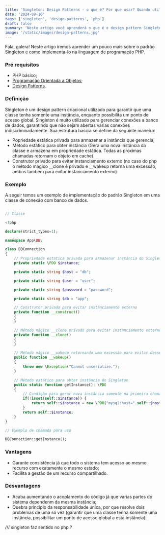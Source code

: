 ```yaml
---
title: 'Singleton: Design Patterns - o que é? Por que usar? Quando utilizar. Resumo com exemplos em PHP!'
date: '2024-09-10'
tags: ['singleton', 'design-patterns', 'php']
draft: false
summary: 'Neste artigo você aprenderá o que é o design pattern Singleton e como utiliza-lo.'
image: '/static/images/design-patterns.jpg'
---
```


Fala, galera! Neste artigo iremos aprender um pouco mais sobre o padrão Singleton e como implementa-lo na linguagem de programação PHP.

### Pré requisitos

- PHP básico;
- [Programação Orientada a Objetos](https://devcontratado.com/blog/engenharia-de-software/orientacao-a-objetos);
- [Design Patterns](https://devcontratado.com/blog/engenharia-de-software/design-patterns/design-patterns-o-que-e).

### Definição

Singleton é um design pattern criacional utilizado para garantir que uma classe tenha somente uma instância, enquanto possibilita um ponto de acesso global. Singleton é muito utilizado para gerenciar conexões a banco de dados, garantindo que não sejam abertas varias conexões indiscriminadamente.
Sua estrutura basica se define da seguinte maneira:

- Popriedade estática privada para armazenar a instância que gerencia;
- Método estático para obter instância (Gera uma nova instância da classe e armazena em propriedade estática. Todas as proximas chamadas retornam o objeto em cache)
- Construtor privado para evitar instanciamento externo (no caso do php o método mágico __clone é privado e __wakeup retorna uma excessão, ambos também para evitar instanciamento externo)

### Exemplo

A seguir temos um exemplo de implementação do padrão Singleton em uma classe de conexão com banco de dados.

```php

// Classe

<?php

declare(strict_types=1);

namespace App\DB;

class DBConnection
{
    // Propriedade estatica privada para armazenar instância do Singleton
    private static \PDO $instance;

    private static string $host = "db";

    private static string $user = "user";

    private static string $password = "password";

    private static string $db = "app";

    // Construtor privado para evitar instânciamento externo
    private function __construct()
    {
    }

    // Método mágico __clone privado para evitar instânciamento externo
    private function __clone()
    {
    }

    // Método mágico __wakeup retornando uma excessão para evitar desserialização/ instânciamento externo.
    public function __wakeup()
    {
        throw new \Exception("Cannot unserialize.");
    }

    // Método estático para obter instância do Singleton
    public static function getInstance(): \PDO
    {
        // Condição para gerar nova instância somente na primeira chamada
        if(!isset(self::$instance)) {
            return self::$instance = new \PDO("mysql:host=".self::$host.";dbname=".self::$db, self::$user, self::$password);
        }
        return self::$instance;
    }
}

// Exemplo de chamada para uso

DBConnection::getInstance();

```

### Vantagens

- Garante consistência já que todo o sistema tem acesso ao mesmo recurso com exatamente o mesmo estado;
- Facilita a gestão de um recurso compartilhado.

### Desvantagens

- Acaba aumentando o acoplamento do código já que varias partes do sistema dependenm da mesma instância;
- Quebra principio da responsabilidade única, por que resolve dois problemas de uma só vez (garantir que uma classe tenha somente uma instância, possibilitar um ponto de acesso global a esta instância).

/// singleton faz sentido no php ?
